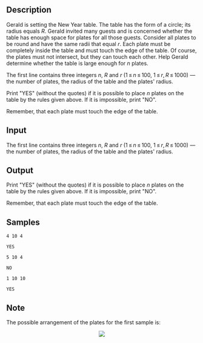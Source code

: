 ## Description

<div><p>Gerald is setting the New Year table. The table has the form of a circle; its radius equals <span class="tex-span"><i>R</i></span>. Gerald invited many guests and is concerned whether the table has enough space for plates for all those guests. Consider all plates to be round and have the same radii that equal <span class="tex-span"><i>r</i></span>. Each plate must be completely inside the table and must touch the edge of the table. Of course, the plates must not intersect, but they can touch each other. Help Gerald determine whether the table is large enough for <span class="tex-span"><i>n</i></span> plates.</p></div><div class="input-specification"><p>The first line contains three integers <span class="tex-span"><i>n</i></span>, <span class="tex-span"><i>R</i></span> and <span class="tex-span"><i>r</i></span> (<span class="tex-span">1 ≤ <i>n</i> ≤ 100</span>, <span class="tex-span">1 ≤ <i>r</i>, <i>R</i> ≤ 1000</span>) — the number of plates, the radius of the table and the plates' radius.</p></div><div class="output-specification"><p>Print "<span class="tex-font-style-tt">YES</span>" (without the quotes) if it is possible to place <span class="tex-span"><i>n</i></span> plates on the table by the rules given above. If it is impossible, print "<span class="tex-font-style-tt">NO</span>".</p><p>Remember, that each plate must touch the edge of the table. </p></div>


## Input

<p>The first line contains three integers <span class="tex-span"><i>n</i></span>, <span class="tex-span"><i>R</i></span> and <span class="tex-span"><i>r</i></span> (<span class="tex-span">1 ≤ <i>n</i> ≤ 100</span>, <span class="tex-span">1 ≤ <i>r</i>, <i>R</i> ≤ 1000</span>) — the number of plates, the radius of the table and the plates' radius.</p>


## Output

<p>Print "<span class="tex-font-style-tt">YES</span>" (without the quotes) if it is possible to place <span class="tex-span"><i>n</i></span> plates on the table by the rules given above. If it is impossible, print "<span class="tex-font-style-tt">NO</span>".</p><p>Remember, that each plate must touch the edge of the table. </p>


## Samples

```input1
4 10 4

```

```output1
YES

```






```input2
5 10 4

```

```output2
NO

```






```input3
1 10 10

```

```output3
YES

```




## Note

<p>The possible arrangement of the plates for the first sample is: </p><center> <img class="tex-graphics" src="./25740/file/cGBDS04S.png" style="max-width: 100.0%;max-height: 100.0%;"> </center>

